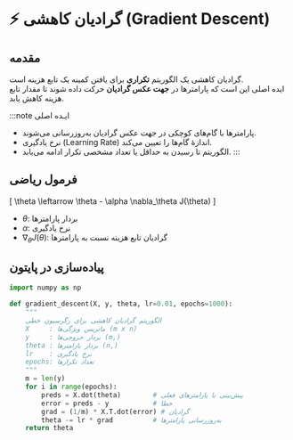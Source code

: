 # ⚡ گرادیان کاهشی (Gradient Descent)

## مقدمه
گرادیان کاهشی یک الگوریتم **تکراری** برای یافتن کمینه یک تابع هزینه است.  
ایده اصلی این است که پارامترها در **جهت عکس گرادیان** حرکت داده شوند تا مقدار تابع هزینه کاهش یابد.

:::note ایـده اصلی
- پارامترها با گام‌های کوچکی در جهت عکس گرادیان به‌روزرسانی می‌شوند.
- نرخ یادگیری (Learning Rate) اندازهٔ گام‌ها را تعیین می‌کند.
- الگوریتم تا رسیدن به حداقل یا تعداد مشخصی تکرار ادامه می‌یابد.
:::

## فرمول ریاضی

\[
\theta \leftarrow \theta - \alpha \nabla_\theta J(\theta)
\]

- $\theta$: بردار پارامترها  
- $\alpha$: نرخ یادگیری  
- $\nabla_\theta J(\theta)$: گرادیان تابع هزینه نسبت به پارامترها  

## پیاده‌سازی در پایتون
```python
import numpy as np

def gradient_descent(X, y, theta, lr=0.01, epochs=1000):
    """
    الگوریتم گرادیان کاهشی برای رگرسیون خطی
    X     : ماتریس ویژگی‌ها (m x n)
    y     : بردار خروجی‌ها (m,)
    theta : بردار پارامترها (n,)
    lr    : نرخ یادگیری
    epochs: تعداد تکرارها
    """
    m = len(y)
    for i in range(epochs):
        preds = X.dot(theta)        # پیش‌بینی با پارامترهای فعلی
        error = preds - y           # خطا
        grad = (1/m) * X.T.dot(error) # گرادیان
        theta -= lr * grad          # به‌روزرسانی پارامترها
    return theta
